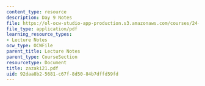 ```yaml
---
content_type: resource
description: Day 9 Notes
file: https://ol-ocw-studio-app-production.s3.amazonaws.com/courses/24-942-grammar-of-a-less-familiar-language-spring-2003/92daa8b25681c67f8d5084b7dffd59fd_zazaki21.pdf
file_type: application/pdf
learning_resource_types:
- Lecture Notes
ocw_type: OCWFile
parent_title: Lecture Notes
parent_type: CourseSection
resourcetype: Document
title: zazaki21.pdf
uid: 92daa8b2-5681-c67f-8d50-84b7dffd59fd
---
```

